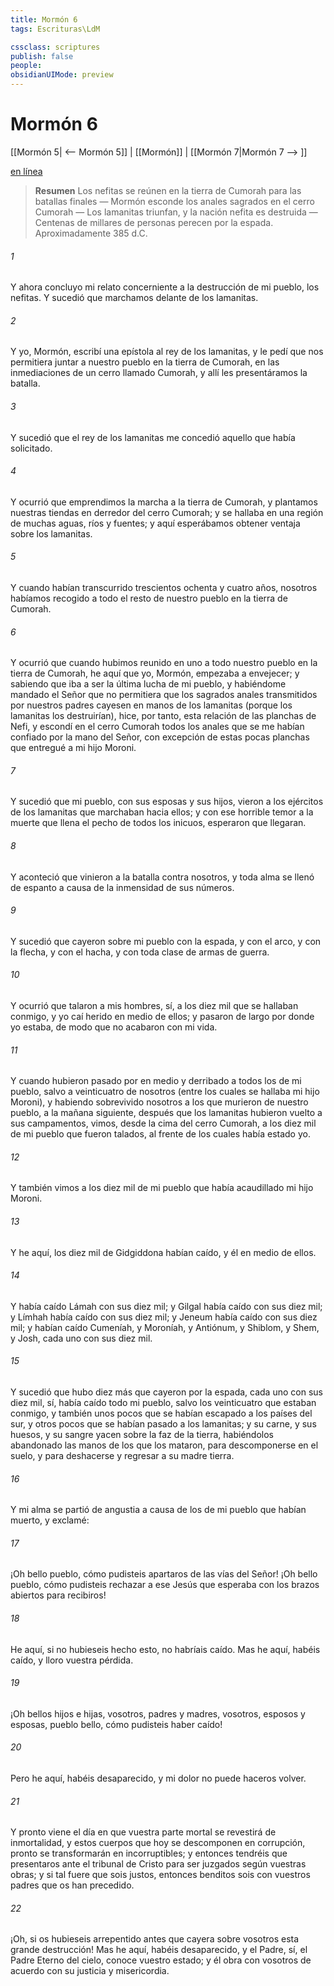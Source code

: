 ```yaml
---
title: Mormón 6
tags: Escrituras\LdM

cssclass: scriptures
publish: false
people:
obsidianUIMode: preview
---
```


# Mormón 6
[[Mormón 5| <-- Mormón 5]] | [[Mormón]] | [[Mormón 7|Mormón 7 --> ]]

[en línea](https://churchofjesuschrist.org/study/scriptures/bofm/morm/6?lang=spa)

> __Resumen__
Los nefitas se reúnen en la tierra de Cumorah para las batallas finales — Mormón esconde los anales sagrados en el cerro Cumorah — Los lamanitas triunfan, y la nación nefita es destruida — Centenas de millares de personas perecen por la espada. Aproximadamente 385 d.C.

###### 1 
Y ahora concluyo mi relato concerniente a la destrucción de mi pueblo, los nefitas. Y sucedió que marchamos delante de los lamanitas.

###### 2 
Y yo, Mormón, escribí una epístola al rey de los lamanitas, y le pedí que nos permitiera juntar a nuestro pueblo en la tierra de Cumorah, en las inmediaciones de un cerro llamado Cumorah, y allí les presentáramos la batalla.

###### 3 
Y sucedió que el rey de los lamanitas me concedió aquello que había solicitado.

###### 4 
Y ocurrió que emprendimos la marcha a la tierra de Cumorah, y plantamos nuestras tiendas en derredor del cerro Cumorah; y se hallaba en una región de muchas aguas, ríos y fuentes; y aquí esperábamos obtener ventaja sobre los lamanitas.

###### 5 
Y cuando habían transcurrido trescientos ochenta y cuatro años, nosotros habíamos recogido a todo el resto de nuestro pueblo en la tierra de Cumorah.

###### 6 
Y ocurrió que cuando hubimos reunido en uno a todo nuestro pueblo en la tierra de Cumorah, he aquí que yo, Mormón, empezaba a envejecer; y sabiendo que iba a ser la última lucha de mi pueblo, y habiéndome mandado el Señor que no permitiera que los sagrados anales transmitidos por nuestros padres cayesen en manos de los lamanitas (porque los lamanitas los destruirían), hice, por tanto, esta relación de las planchas de Nefi, y escondí en el cerro Cumorah todos los anales que se me habían confiado por la mano del Señor, con excepción de estas pocas planchas que entregué a mi hijo Moroni.

###### 7 
Y sucedió que mi pueblo, con sus esposas y sus hijos, vieron a los ejércitos de los lamanitas que marchaban hacia ellos; y con ese horrible temor a la muerte que llena el pecho de todos los inicuos, esperaron que llegaran.

###### 8 
Y aconteció que vinieron a la batalla contra nosotros, y toda alma se llenó de espanto a causa de la inmensidad de sus números.

###### 9 
Y sucedió que cayeron sobre mi pueblo con la espada, y con el arco, y con la flecha, y con el hacha, y con toda clase de armas de guerra.

###### 10 
Y ocurrió que talaron a mis hombres, sí, a los diez mil que se hallaban conmigo, y yo caí herido en medio de ellos; y pasaron de largo por donde yo estaba, de modo que no acabaron con mi vida.

###### 11 
Y cuando hubieron pasado por en medio y derribado a todos los de mi pueblo, salvo a veinticuatro de nosotros (entre los cuales se hallaba mi hijo Moroni), y habiendo sobrevivido nosotros a los que murieron de nuestro pueblo, a la mañana siguiente, después que los lamanitas hubieron vuelto a sus campamentos, vimos, desde la cima del cerro Cumorah, a los diez mil de mi pueblo que fueron talados, al frente de los cuales había estado yo.

###### 12 
Y también vimos a los diez mil de mi pueblo que había acaudillado mi hijo Moroni.

###### 13 
Y he aquí, los diez mil de Gidgiddona habían caído, y él en medio de ellos.

###### 14 
Y había caído Lámah con sus diez mil; y Gilgal había caído con sus diez mil; y Límhah había caído con sus diez mil; y Jeneum había caído con sus diez mil; y habían caído Cumeníah, y Moroníah, y Antiónum, y Shiblom, y Shem, y Josh, cada uno con sus diez mil.

###### 15 
Y sucedió que hubo diez más que cayeron por la espada, cada uno con sus diez mil, sí, había caído todo mi pueblo, salvo los veinticuatro que estaban conmigo, y también unos pocos que se habían escapado a los países del sur, y otros pocos que se habían pasado a los lamanitas; y su carne, y sus huesos, y su sangre yacen sobre la faz de la tierra, habiéndolos abandonado las manos de los que los mataron, para descomponerse en el suelo, y para deshacerse y regresar a su madre tierra.

###### 16 
Y mi alma se partió de angustia a causa de los de mi pueblo que habían muerto, y exclamé:

###### 17 
¡Oh bello pueblo, cómo pudisteis apartaros de las vías del Señor! ¡Oh bello pueblo, cómo pudisteis rechazar a ese Jesús que esperaba con los brazos abiertos para recibiros!

###### 18 
He aquí, si no hubieseis hecho esto, no habríais caído. Mas he aquí, habéis caído, y lloro vuestra pérdida.

###### 19 
¡Oh bellos hijos e hijas, vosotros, padres y madres, vosotros, esposos y esposas, pueblo bello, cómo pudisteis haber caído!

###### 20 
Pero he aquí, habéis desaparecido, y mi dolor no puede haceros volver.

###### 21 
Y pronto viene el día en que vuestra parte mortal se revestirá de inmortalidad, y estos cuerpos que hoy se descomponen en corrupción, pronto se transformarán en incorruptibles; y entonces tendréis que presentaros ante el tribunal de Cristo para ser juzgados según vuestras obras; y si tal fuere que sois justos, entonces benditos sois con vuestros padres que os han precedido.

###### 22 
¡Oh, si os hubieseis arrepentido antes que cayera sobre vosotros esta grande destrucción! Mas he aquí, habéis desaparecido, y el Padre, sí, el Padre Eterno del cielo, conoce vuestro estado; y él obra con vosotros de acuerdo con su justicia y misericordia.

